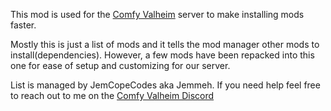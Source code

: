 This mod is used for the  [Comfy Valheim](https://discord.gg/ameHJz5PFk) server to make installing mods faster.

Mostly this is just a list of mods and it tells the mod manager other mods to install(dependencies). However, a few mods have been repacked into this one for ease of setup and customizing for our server.

List is managed by JemCopeCodes aka Jemmeh. If you need help feel free to reach out to me on the [Comfy Valheim Discord](https://discord.gg/ameHJz5PFk)
